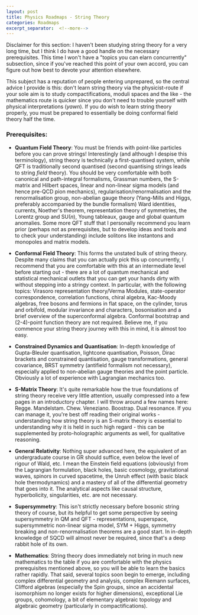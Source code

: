 ```yaml
---
layout: post
title: Physics Roadmaps - String Theory
categories: Roadmaps
excerpt_separator:  <!--more-->
---
```


Disclaimer for this section: I haven't been studying string theory for a very long time, but I think I do have a good handle on the necessary prerequisites. This time I won't have a "topics you can elarn concurrently" subsection, since if you've reached this point of your own accord, you can figure out how best to devote your attention elsewhere.

This subject has a reputation of people entering unprepared, so the central advice I provide is this: don't learn string theory via the physicist-route if your sole aim is to study compactifications, moduli spaces and the like - the mathematics route is quicker since you don't need to trouble yourself with physical interpretations (*yawn*). If you do wish to learn string theory properly, you must be prepared to essentially be doing conformal field theory half the time. 

### Prerequisites:

- **Quantum Field Theory**: You must be friends with point-like particles before you can prove strings! Interestingly (and although I despise this terminology), string theory is technically a first-quantised system, while QFT is traditionally second quantised (second quantising strings leads to string *field* theory). You should be very comfortable with both canonical and path-integral formalisms, Grassman numbers, the S-matrix and Hilbert spaces, linear and non-linear sigma models (and hence pre-QCD pion mechanics), regularisation/renormalisation and the renormalisation group, non-abelian gauge theory (Yang-Mills and Higgs, preferably accompanied by the bundle formalism) Ward identities, currents, Noether's theorem, representation theory of symmetries, the Lorentz group and $\mathrm{SU}(n)$, Young tableaux, gauge and global quantum anomalies. Some more QFT stuff that I personally recommend you learn prior (perhaps not as prerequisites, but to develop ideas and tools and to check your understanding) include solitons like instantons and monopoles and matrix models.

- **Conformal Field Theory**: This forms the unstated bulk of string theory. Despite many claims that you can actually pick this up concurrently, I recommend that you are comfortable with this at an intermediate level before starting out - there are a lot of quantum mechanical and statistical mechanical outlets that you can get your hands dirty with without stepping into a stringy context. In particular, with the following topics: Virasoro representation theory/Verma Modules, state-operator correspondence, correlation functions, chiral algebra, Kac-Moody algebras, free bosons and fermions in flat space, on the cylinder, torus and orbifold, modular invariance and characters, bosonisation and a brief overview of the superconformal algebra. Conformal bootstrap and (2-4)-point function theory are not required. Believe me, if you commence your string theory journey with this in mind, it is almost too easy.

- **Constrained Dynamics and Quantisation**: In-depth knowledge of Gupta-Bleuler quantisation, lightcone quantisation, Poisson, Dirac brackets and constrained quantisation, gauge transformations, general covariance, BRST symmetry (antifield formalism not necessary), especially applied to non-abelian gauge theories and the point particle. Obviously a lot of experience with Lagrangian mechanics too.

- **S-Matrix Theory**: It's quite remarkable how the true foundations of string theory receive very little attention, usually compressed into a few pages in an introductory chapter. I will throw around a few names here: Regge. Mandelstam. Chew. Veneziano. Boostrap. Dual resonance. If you can manage it, you're best off reading their original works - understanding how string theory is an S-matrix theory is essential to understanding why it is held in such high regard - this can be supplemented by proto-holographic arguments as well, for qualitative reasoning. 

- **General Relativity**: Nothing super advanced here, the equivalent of an undergraduate course in GR should suffice, even below the level of rigour of Wald, etc. I mean the Einstein field equations (obviously) from the Lagrangian formulation, black holes, basic cosmology, gravitational waves, spinors in curved spacetime, the Unruh effect (with basic black hole thermodynamics) and a mastery of all of the differential geometry that goes into it. The analytical aspects like causal structure, hyperbolicity, singularities, etc. are not necessary.

- **Supersymmetry**: This isn't strictly necessary before bosonic string theory of course, but its helpful to get some perspective by seeing supersymmetry in QM and QFT - representations, superspace, supersymmetric non-linear sigma model, SYM + Higgs, symmetry breaking and non-renormalisation theorems are a good start. In in-depth knowledge of SQCD will almost never be required, since that's a deep rabbit hole of its own.

- **Mathematics**: String theory does immediately not bring in much new mathematics to the table if you are comfortable with the physics prerequisites mentioned above, so you will be able to learn the basics rather rapidly. That said, several topics soon begin to emerge, including complex differential geometry and analysis, complex Riemann surfaces, Clifford algebras (especially the Spin groups, since an accidental isomorphism no longer exists for higher dimensions), exceptional Lie groups, cohomology, a bit of elementary algebraic topology and algebraic geometry (particularly in compactifications).
